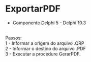 # ExportarPDF

- Componente Delphi 5 - Delphi 10.3
</br>
Passos:
</br>
1 - Informar a origem do arquivo .QRP
</br>
2 - Informar o destino do arquivo .PDF
</br>
3 - Executar a procedure GerarPDF.
</br>
